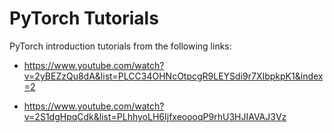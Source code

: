# PyTorch Tutorials

PyTorch introduction tutorials from the following links:

- https://www.youtube.com/watch?v=2yBEZzQu8dA&list=PLCC34OHNcOtpcgR9LEYSdi9r7XIbpkpK1&index=2

- https://www.youtube.com/watch?v=2S1dgHpqCdk&list=PLhhyoLH6IjfxeoooqP9rhU3HJIAVAJ3Vz

